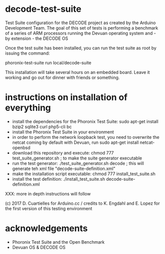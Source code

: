 # decode-test-suite

Test Suite configuration for the DECODE project as created by the Arduino Development Team. The goal of this set of tests is performing a benchmark of a series of ARM processors running the Devuan operating system and - by extension - the DECODE OS

Once the test suite has been installed, you can run the test suite as root by issuing the command:

phoronix-test-suite run local/decode-suite

This installation will take several hours on an embedded board. Leave it working and go out for dinner with friends or something.

# instructions on installation of everything

* install the dependencies for the Phoronix Test Suite: sudo apt-get install bzip2 sqlite3 curl php5-cli bc
* install the Phoronix Test Suite in your environment
* in order to perform the network loopback test, you need to overwrite the netcat coming by default with Devuan, run sudo apt-get install netcat-openbsd
* download this repository and execute: chmod 777 test_suite_generator.sh ; to make the suite generator executable
* run the test generator: ./test_suite_generator.sh decode ; this will generate teh xml file "decode-suite-definition.xml"
* make the installation script executable: chmod 777 install_test_suite.sh
* install the test definition: ./install_test_suite.sh decode-suite-definition.xml

XXX: more in depth instructions will follow

(c) 2017 D. Cuartielles for Arduino.cc / credits to K. Engdahl and E. Lopez for the first version of this testing environment

# acknowledgements

* Phoronix Test Suite and the Open Benchmark
* Devuan OS & DECODE OS
